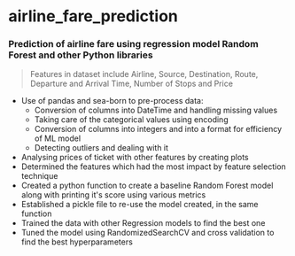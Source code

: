 # airline_fare_prediction
### Prediction of airline fare using regression model Random Forest and other Python libraries
> Features in dataset include Airline, Source, Destination, Route, Departure and Arrival Time, Number of Stops and Price
* Use of pandas and sea-born to pre-process data:
  * Conversion of columns into DateTime and handling missing values
  * Taking care of the categorical values using encoding
  * Conversion of columns into integers and into a format for efficiency of ML model
  * Detecting outliers and dealing with it
* Analysing prices of ticket with other features by creating plots
* Determined the features which had the most impact by feature selection technique
* Created a python function to create a baseline Random Forest model along with printing it's score using various metrics
* Established a pickle file to re-use the model created, in the same function
* Trained the data with other Regression models to find the best one
* Tuned the model using RandomizedSearchCV and cross validation to find the best hyperparameters
